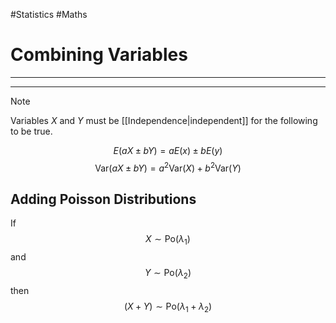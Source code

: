 #Statistics #Maths 

# Combining Variables 
---
---
> [!Note]
 Variables $X$ and $Y$ must be [[Independence|independent]] for the following to be true.
 
$$E(aX \pm bY)= aE(x) \pm bE(y)$$
$$\text{Var}(aX \pm bY)= a^2\text{Var}(X)+b^2\text{Var}(Y)$$
## Adding Poisson Distributions
If 
$$X \sim \text{Po}(\lambda_1)$$  and
$$Y \sim \text{Po}(\lambda_2)$$
then
$$(X+Y) \sim \text{Po}(\lambda_1 + \lambda_2)$$